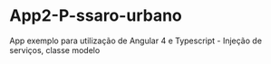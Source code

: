 # App2-P-ssaro-urbano
App exemplo para utilização de Angular 4 e Typescript - Injeção de serviços, classe modelo
